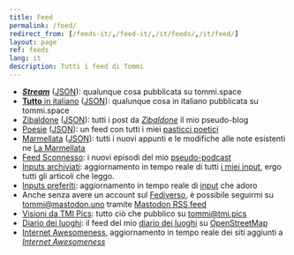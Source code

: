 ```yaml
---
title: Feed
permalink: /feed/
redirect_from: [/feeds-it/,/feed-it/,/it/feeds/,/it/feed/]
layout: page
ref: feeds
lang: it
description: Tutti i feed di Tommi
---
```

- <cite lang='en'><a rel='alternate' href='/all.xml' hreflang='en' type='application/rss+xml' title='All of Tommi’s overwhelmingness'>**Stream**</a></cite> (<a href='/all.json' rel='alternate' type='application/json' title='All of Tommi’s overwhelmingness - JSON feed'>JSON</a>): qualunque cosa pubblicata su tommi.space
- <a rel='alternate' type='application/rss+xml' title='Contenuti in italiano' href='/italiano.xml'>**Tutto** in italiano</a> (<a href='/italiano.json' title='JSON feed dei contenuti in italiano' type='application/json'>JSON</a>): qualunque cosa in italiano pubblicata su tommi.space
- <a title='Zibaldone feed' href='/zibaldone.xml' type='application/atom+xml'>Zibaldone</a> (<a href='/zibaldone.json' title='Blog JSON feed' type='application/json'>JSON</a>): tutti i post da <cite><a href='/zibaldone' title='Zibaldone'>Zibaldone</a></cite> il mio pseudo-blog
- <a title='Feed di poesie' href='/poetry.xml' rel='alternate' type='application/atom+xml'>Poesie</a> (<a href='/poetry.json' title='Poetry JSON feed' type='application/json'>JSON</a>): un feed con tutti i miei [pasticci poetici](/pasticci 'Pasticci')
- <a title='Feed Marmellata' href='/jam.xml' type='application/atom+xml'>Marmellata</a> (<a title='Marmellata JSON feed' href='/jam.json' hreflang='en' type='application/json'>JSON</a>): tutti i nuovi appunti e le modifiche alle note esistenti ne [La Marmellata](/marmellata 'La Marmellata')
- <a title='Feed del podcast Sconnesso' href='https://sconnesso.link/@sconnesso/feed.xml' type='application/rss+xml'>Feed Sconnesso</a>: i nuovi episodi del mio <a href='https://sconnesso.link' title='Sconnesso'>pseudo-podcast</a>
- <a href='https://inputs.tommi.space/tommi/UnqUGNFzghX3pTU/archive.xml' hreflang='en' type='application/rss+xml' title='Archivio Pocket'>Inputs archiviati</a>: aggiornamento in tempo reale di tutti <a href='https://inputs.tommi.space' lang='en' hreflang='en' title='Tommi’s inputs'>i miei input</a>, ergo tutti gli articoli che leggo.
- <a href='https://inputs.tommi.space/tommi/UnqUGNFzghX3pTU/starred.xml' hreflang='en' type='application/rss+xml' title='Articoli Salvati'>Inputs preferiti</a>: aggiornamento in tempo reale di <a href='https://inputs.tommi.space' lang='en' hreflang='en' title='Tommi’s inputs'>input</a> che adoro
- Anche senza avere un account sul <a href='https://it.wikipedia.org/wiki/Fediverso' title='Fediverso su Wikipedia'>Fediverso</a>, è possibile seguirmi su [tommi@mastodon.uno](https://mastodon.uno/@tommi 'Profilo Mastodon italiano di Tommi') tramite <a href='https://mastodon.uno/@tommi.rss' type='application/rss+xml' hreflang='en' title='I toot di Tommi'>Mastodon RSS feed</a>
- <a href='https://tmi.pics/users/tommi.atom' type='application/atom+xml' title='Visioni da TMI Pics'>Visioni da TMI Pics</a>: tutto ciò che pubblico su <a href='https://tmi.pics/tommi' hreflang='en' title='Tommi su TMI Pics'>tommi@tmi.pics</a>
- <a href='https://osm.org/user/xplosionmind/diary/rss' hreflang='en' title='Feed del diario di xplosionmind su OpenStreetMap'>Diario dei luoghi</a>: il feed del mio <a href='https://osm.org/user/xplosionmind/diary' hreflang='en' title='Diario di xplosionmind su OpenStreetMap'>diario dei luoghi</a> su <a href='https://osm.org' lang='en' title='OpenStreetMap'>OpenStreetMap</a>
- <a href='/internet-awesomeness.xml' hreflang='en' type='application/rss+xml' title='Feed di Internet Awesomeness'>Internet Awesomeness</a>, aggiornamento in tempo reale dei siti aggiunti a <cite lang='en'><a hreflang='en' href='/internet-awesomeness' title='Internet Awesomeness'>Internet Awesomeness</a></cite>
